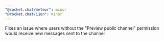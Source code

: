 ```yaml
---
"@rocket.chat/meteor": minor
"@rocket.chat/i18n": minor
---
```


Fixes an issue where users without the "Preview public channel" permission would receive new messages sent to the channel
